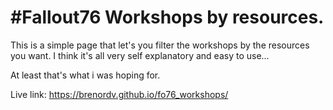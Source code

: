 # #Fallout76 Workshops by resources.

This is a simple page that let's you filter the workshops by the resources you want.
I think it's all very self explanatory and easy to use... 

At least that's what i was hoping for.

Live link: https://brenordv.github.io/fo76_workshops/
